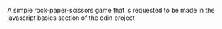 A simple rock-paper-scissors game that is requested to be made in the javascript basics section of the odin project

